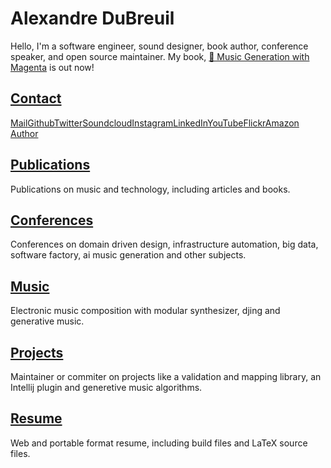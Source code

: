 # Alexandre DuBreuil

Hello, I'm a software engineer, sound designer, book author, conference speaker, and open source maintainer. My book, [📕 Music Generation with Magenta](https://www.packtpub.com/eu/data/hands-on-music-generation-with-magenta) is out now!

## [Contact](contact)

<span class="icon icon-mail">[Mail](mailto:contact@alexandredubreuil.com)</span><span class="icon icon-github">[Github](https://github.com/dubreuia)</span><span class="icon icon-twitter">[Twitter](https://twitter.com/dubreuia)</span><span class="icon icon-soundcloud">[Soundcloud](https://soundcloud.com/dubreuia)</span><span class="icon icon-instagram">[Instagram](https://www.instagram.com/dubreuia0)</span><span class="icon icon-linkedin">[LinkedIn](https://www.linkedin.com/in/alexandredubreuil)</span><span class="icon icon-youtube">[YouTube](https://www.youtube.com/channel/UCUObC73e-3wAUs-FxYBnE2g/playlists)</span><span class="icon icon-flickr">[Flickr](https://www.flickr.com/photos/186815729@N02/galleries)</span><span class="icon icon-website">[Amazon Author](https://www.amazon.com/author/alexandredubreuil)</span>

## [Publications](publications)

Publications on music and technology, including articles and books.

## [Conferences](conferences)

Conferences on domain driven design, infrastructure automation, big data, software factory, ai music generation and other subjects.

## [Music](music)

Electronic music composition with modular synthesizer, djing and generative music.

## [Projects](projects)

Maintainer or commiter on projects like a validation and mapping library, an Intellij plugin and generetive music algorithms.

## [Resume](resume)

Web and portable format resume, including build files and LaTeX source files.

